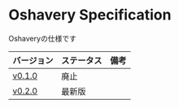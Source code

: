 # Oshavery Specification

Oshaveryの仕様です

| バージョン                     | ステータス | 備考  |
|---------------------------|-------|-----|
| [v0.1.0](./v01/readme.md) | 廃止    |     |
| [v0.2.0](./v02/readme.md) | 最新版   |     |

